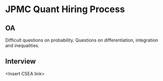 # JPMC Quant Hiring Process

## OA

Difficult questions on probability.
Questions on differentiation, integration and inequalities.

## Interview

\<Insert CSEA link>